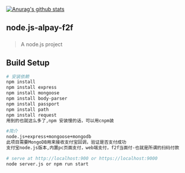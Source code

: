 [![Anurag's github stats](https://github-readme-stats.vercel.app/api?username=webxiaoz)](https://github.com/anuraghazra/github-readme-stats)
## node.js-alpay-f2f
#### 
##### 

> A node.js project

## Build Setup

``` bash
# 安装依赖
npm install 
npm install express
npm install mongoose
npm install body-parser
npm install passport
npm install path
npm install request
用到的也就这么多了,npm 安装慢的话，可以用cnpm装

#简介
node.js+express+mongoose+mongodb
此项目需要MongoDB用来接收支付宝回调，验证是否支付成功
支付宝node.js版本,内置pc页面支付，web端支付，f2f当面付-也就是所谓的扫码付款

# serve at http://localhost:900 or https://localhost:9000
node server.js or npm run start


```

